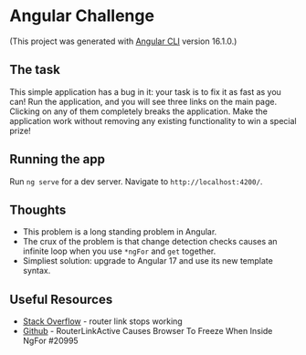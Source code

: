 # Angular Challenge

(This project was generated with [Angular CLI](https://github.com/angular/angular-cli) version 16.1.0.)

## The task

This simple application has a bug in it: your task is to fix it as fast as you can! 
Run the application, and you will see three links on the main page. Clicking on any of them completely breaks the application. Make the application work without removing any existing functionality to win a special prize! 

## Running the app

Run `ng serve` for a dev server. Navigate to `http://localhost:4200/`.

## Thoughts

- This problem is a long standing problem in Angular.
- The crux of the problem is that change detection checks causes an infinite loop when you use `*ngFor` and `get` together.  
- Simpliest solution: upgrade to Angular 17 and use its new template syntax.

## Useful Resources

- [Stack Overflow](https://stackoverflow.com/questions/47384521/angular-router-link-stops-working) - router link stops working
- [Github](https://github.com/angular/angular/issues/20995) - RouterLinkActive Causes Browser To Freeze When Inside NgFor #20995
